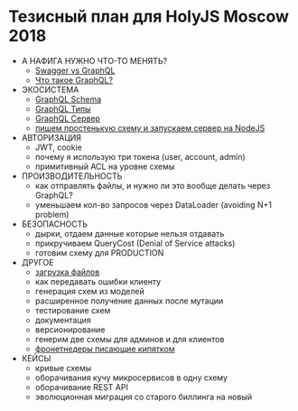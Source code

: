 # Тезисный план для HolyJS Moscow 2018

- А НАФИГА НУЖНО ЧТО-ТО МЕНЯТЬ?
  - [Swagger vs GraphQL](../particles/swagger/README.md)
  - [Что такое GraphQL?](../particles/graphql/README.md)
- ЭКОСИСТЕМА
  - [GraphQL Schema](../particles/graphql/schema/README.md)
  - [GraphQL Типы](../particles/graphql/types/README.md)
  - [GraphQL Сервер](../particles/graphql/server/README.md)
  - [пишем простенькую схему и запускаем сервер на NodeJS](../particles/graphql/demo/README.md)
- АВТОРИЗАЦИЯ
  - JWT, cookie
  - почему я использую три токена (user, account, admin)
  - примитивный ACL на уровне схемы
- ПРОИЗВОДИТЕЛЬНОСТЬ
  - как отправлять файлы, и нужно ли это вообще делать через GraphQL?
  - уменьшаем кол-во запросов через DataLoader (avoiding N+1 problem)
- БЕЗОПАСНОСТЬ
  - дырки, отдаем данные которые нельзя отдавать
  - прикручиваем QueryCost (Denial of Service attacks)
  - готовим схему для PRODUCTION
- ДРУГОЕ
  - [загрузка файлов](../particles/graphql/fileUploads/README.md)
  - как передавать ошибки клиенту
  - генерация схем из моделей
  - расширенное получение данных после мутации
  - тестирование схем
  - документация
  - версионирование
  - генерим две схемы для админов и для клиентов
  - [фронетнедеры писающие кипятком](../particles/redux/README.md)
- КЕЙСЫ
  - кривые схемы
  - оборачивания кучу микросервисов в одну схему
  - оборачивание REST API
  - эволюционная миграция со старого биллинга на новый
